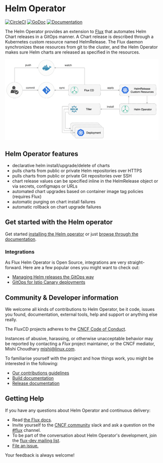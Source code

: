 # Helm Operator

[![CircleCI](https://circleci.com/gh/fluxcd/helm-operator.svg?style=svg)](https://circleci.com/gh/fluxcd/helm-operator)
[![GoDoc](https://godoc.org/github.com/fluxcd/helm-operator?status.svg)](https://godoc.org/github.com/fluxcd/flux)
[![Documentation](https://img.shields.io/badge/latest-documentation-informational)](https://docs.fluxcd.io/en/latest/)

The Helm Operator provides an extension to [Flux](https://github.com/fluxcd/flux)
that automates Helm Chart releases in a GitOps manner.
A Chart release is described through a Kubernetes custom resource named HelmRelease. 
The Flux daemon synchronizes these resources from git to the cluster, 
and the Helm Operator makes sure Helm charts are released as specified in the resources.

![GitOps Helm Operator](docs/_files/fluxcd-helm-operator-diagram.png)

## Helm Operator features

* declarative helm install/upgrade/delete of charts
* pulls charts from public or private Helm repositories over HTTPS
* pulls charts from public or private Git repositories over SSH
* chart release values can be specified inline in the HelmRelease object or via secrets, configmaps or URLs
* automated chart upgrades based on container image tag policies (requires Flux)
* automatic purging on chart install failures
* automatic rollback on chart upgrade failures

## Get started with the Helm operator

Get started [installing the Helm operator](https://docs.fluxcd.io/en/latest/helm-operator/tutorials/get-started.html)
or just [browse through the documentation](https://docs.fluxcd.io/en/latest/helm-operator/).

### Integrations

As Flux Helm Operator is Open Source, integrations are very straight-forward. Here are
a few popular ones you might want to check out:

- [Managing Helm releases the GitOps way](https://github.com/fluxcd/helm-operator-get-started)
- [GitOps for Istio Canary deployments](https://github.com/stefanprodan/gitops-istio)

## Community & Developer information

We welcome all kinds of contributions to Helm Operator, be it code, issues you found,
documentation, external tools, help and support or anything else really.

The FluxCD projects adheres to the [CNCF Code of
Conduct](https://github.com/cncf/foundation/blob/master/code-of-conduct.md).

Instances of abusive, harassing, or otherwise unacceptable behavior
may be reported by contacting a _Flux_ project maintainer, or the CNCF
mediator, Mishi Choudhary <mishi@linux.com>.

To familiarise yourself with the project and how things work, you might
be interested in the following:

- [Our contributions guidelines](CONTRIBUTING.md)
- [Build documentation](https://docs.fluxcd.io/en/latest/contributing/building.html)
- [Release documentation](/internal_docs/releasing.md)

## <a name="help"></a>Getting Help

If you have any questions about Helm Operator and continuous delivery:

- Read [the Flux docs](https://github.com/fluxcd/flux/tree/master/docs).
- Invite yourself to the <a href="https://slack.cncf.io" target="_blank">CNCF community</a>
  slack and ask a question on the [#flux](https://cloud-native.slack.com/messages/flux/)
  channel.
- To be part of the conversation about Helm Operator's development, join the
  [flux-dev mailing list](https://lists.cncf.io/g/cncf-flux-dev).
- [File an issue.](https://github.com/fluxcd/flux/issues/new)

Your feedback is always welcome!
